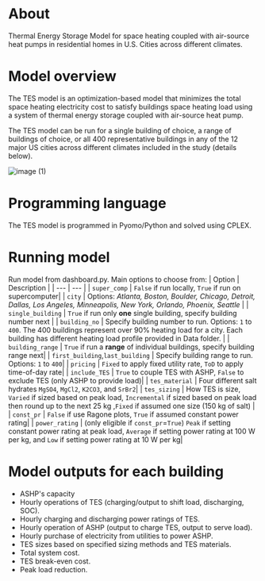 # About
Thermal Energy Storage Model for space heating coupled with air-source heat pumps in residential homes in U.S. Cities across different climates.

# Model overview
The TES model is an optimization-based model that minimizes the total space heating electricity cost to satisfy buildings space heating load using a system of thermal energy storage coupled with air-source heat pump.

The TES model can be run for a single building of choice, a range of buildings of choice, or all 400 representative buildings in any of the 12 major US cities across different climates included in the study (details below).

![image (1)](https://user-images.githubusercontent.com/56058936/223792219-ca237aac-603c-4dc8-abdb-2a7117e20d3d.png)

# Programming language
The TES model is programmed in Pyomo/Python and solved using CPLEX.

# Running model
Run model from dashboard.py. Main options to choose from:
| Option | Description |
| --- | --- |
| `super_comp` | `False` if run locally, `True` if run on supercomputer|
| `city` | Options: *Atlanta, Boston, Boulder, Chicago, Detroit, Dallas, Los Angeles, Minneapolis, New York, Orlando, Phoenix, Seattle* |
| `single_building` | `True` if run only **one** single building, specify building number next |
| `building_no` | Specify building number to run. Options:  `1` to  `400`. The 400 buildings represent over 90% heating load for a city. Each building has different heating load profile provided in Data folder. |
| `building_range` | `True` if run a **range** of individual buildings, specify building range next|
| `first_building`,`last_building`  | Specify building range to run. Options:  `1` to  `400`|
| `pricing` | `Fixed` to apply fixed utility rate, `ToD` to apply time-of-day rate|
| `include_TES` | `True` to couple TES with ASHP, `False` to exclude TES (only ASHP to provide load)|
| `tes_material` | Four different salt hydrates `MgSO4`, `MgCl2`, `K2CO3`, and `SrBr2`|
| `tes_sizing` | How TES is size, `Varied` if sized based on peak load, `Incremental` if sized based on peak load then round up to the next 25 kg ,`Fixed` if assumed one size (150 kg of salt) |
| `const_pr` | `False` if use Ragone plots, `True` if assumed constant power rating|
| `power_rating` | (only eligible if `const_pr`=`True`) `Peak` if setting constant power rating at peak load, `Average` if setting power rating at 100 W per kg, and `Low` if setting power rating at 10 W per kg|

# Model outputs for each building
* ASHP's capacity
* Hourly operations of TES (charging/output to shift load, discharging, SOC). 
* Hourly charging and discharging power ratings of TES.
* Hourly operation of ASHP (output to charge TES, output to serve load).
* Hourly purchase of electricity from utilities to power ASHP.
* TES sizes based on specified sizing methods and TES materials.
* Total system cost.
* TES break-even cost.
* Peak load reduction.
